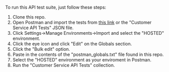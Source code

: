 To run this API test suite, just follow these steps:
1. Clone this repo.
2. Open Postman and import the tests from [this link](https://www.getpostman.com/collections/60804acd9830115f469d) or the "Customer Service API Tests" JSON file.
3. Click Settings->Manage Environments->Import and select the "HOSTED" environment.
4. Click the eye icon and click "Edit" on the Globals section.
5. Click the "Bulk edit" option.
6. Paste in the contents of the "postman_globals.txt" file found in this repo.
7. Select the "HOSTED" environment as your enviroment in Postman.
8. Run the "Customer Service API Tests" collection.

